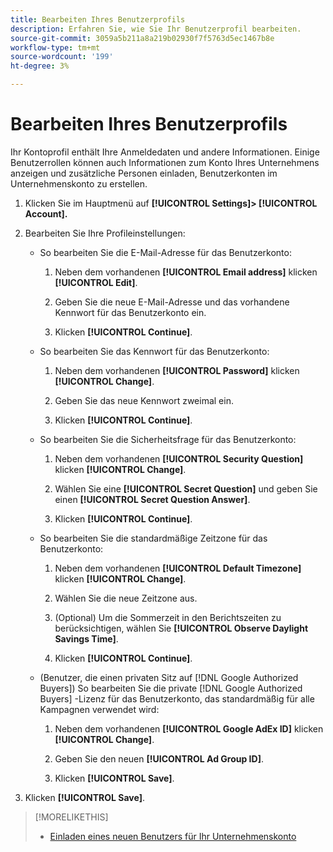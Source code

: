 ```yaml
---
title: Bearbeiten Ihres Benutzerprofils
description: Erfahren Sie, wie Sie Ihr Benutzerprofil bearbeiten.
source-git-commit: 3059a5b211a8a219b02930f7f5763d5ec1467b8e
workflow-type: tm+mt
source-wordcount: '199'
ht-degree: 3%

---
```


# Bearbeiten Ihres Benutzerprofils

Ihr Kontoprofil enthält Ihre Anmeldedaten und andere Informationen. Einige Benutzerrollen können auch Informationen zum Konto Ihres Unternehmens anzeigen und zusätzliche Personen einladen, Benutzerkonten im Unternehmenskonto zu erstellen.

1. Klicken Sie im Hauptmenü auf **[!UICONTROL Settings]> [!UICONTROL Account].**

1. Bearbeiten Sie Ihre Profileinstellungen:

   * So bearbeiten Sie die E-Mail-Adresse für das Benutzerkonto:

      1. Neben dem vorhandenen **[!UICONTROL Email address]** klicken **[!UICONTROL Edit]**.

      1. Geben Sie die neue E-Mail-Adresse und das vorhandene Kennwort für das Benutzerkonto ein.
      1. Klicken **[!UICONTROL Continue]**.
   * So bearbeiten Sie das Kennwort für das Benutzerkonto:

      1. Neben dem vorhandenen **[!UICONTROL Password]** klicken **[!UICONTROL Change]**.

      1. Geben Sie das neue Kennwort zweimal ein.

      1. Klicken **[!UICONTROL Continue]**.
   * So bearbeiten Sie die Sicherheitsfrage für das Benutzerkonto:

      1. Neben dem vorhandenen **[!UICONTROL Security Question]** klicken **[!UICONTROL Change]**.

      1. Wählen Sie eine **[!UICONTROL Secret Question]** und geben Sie einen **[!UICONTROL Secret Question Answer]**.

      1. Klicken **[!UICONTROL Continue]**.
   * So bearbeiten Sie die standardmäßige Zeitzone für das Benutzerkonto:

      1. Neben dem vorhandenen **[!UICONTROL Default Timezone]** klicken **[!UICONTROL Change]**.

      1. Wählen Sie die neue Zeitzone aus.

      1. (Optional) Um die Sommerzeit in den Berichtszeiten zu berücksichtigen, wählen Sie **[!UICONTROL Observe Daylight Savings Time]**.

      1. Klicken **[!UICONTROL Continue]**.
   * (Benutzer, die einen privaten Sitz auf [!DNL Google Authorized Buyers]) So bearbeiten Sie die private [!DNL Google Authorized Buyers] -Lizenz für das Benutzerkonto, das standardmäßig für alle Kampagnen verwendet wird:

      1. Neben dem vorhandenen **[!UICONTROL Google AdEx ID]** klicken **[!UICONTROL Change]**.

      1. Geben Sie den neuen **[!UICONTROL Ad Group ID]**.

      1. Klicken **[!UICONTROL Save]**.





1. Klicken **[!UICONTROL Save]**.

>[!MORELIKETHIS]
>
>* [Einladen eines neuen Benutzers für Ihr Unternehmenskonto](user-invite.md)


<!-- >* [User Profile and Organization Account Settings](user-and-account-settings.md) -->
